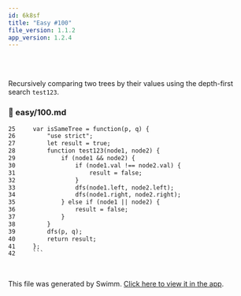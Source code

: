 ```yaml
---
id: 6k8sf
title: "Easy #100"
file_version: 1.1.2
app_version: 1.2.4
---
```


<br/>

<br/>

Recursively comparing two trees by their values using the depth-first search `test123`<swm-token data-swm-token=":easy/100.md:28:3:3:`    function test123(node1, node2) {`"/>.
<!-- NOTE-swimm-snippet: the lines below link your snippet to Swimm -->
### 📄 easy/100.md
```markdown
25     var isSameTree = function(p, q) {
26         "use strict";
27         let result = true;
28         function test123(node1, node2) {
29             if (node1 && node2) {
30                 if (node1.val !== node2.val) {
31                     result = false;
32                 }
33                 dfs(node1.left, node2.left);
34                 dfs(node1.right, node2.right);
35             } else if (node1 || node2) {
36                 result = false;
37             }
38         }
39         dfs(p, q);
40         return result;
41     };
42     ```
```

<br/>

This file was generated by Swimm. [Click here to view it in the app](https://app.swimm.io/repos/Z2l0aHViJTNBJTNBTGVldENvZGUlM0ElM0FydWJ5Y2hp/docs/6k8sf).
